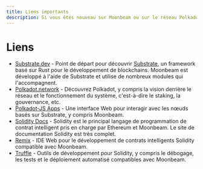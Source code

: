 ```yaml
---
title: Liens importants
description: Si vous êtes nouveau sur Moonbeam ou sur le réseau Polkadot, voici quelques liens importants à consulter, y compris des outils Ethereum compatibles.
---
```


# Liens

 - [Substrate.dev](https://substrate.dev/) - Point de départ pour découvrir [Substrate](/resources/glossary/#substrate), un framework basé sur Rust pour le développement de blockchains. Moonbeam est développé à l'aide de Substrate et utilise de nombreux modules qui l'accompagnent.
 - [Polkadot.network](https://polkadot.network/) - Découvrez Polkadot, y compris la vision derrière le réseau et le fonctionnement du système, c'est-à-dire le staking, la gouvernance, etc.
 - [Polkadot-JS Apps](https://polkadot.js.org/apps) -  Une interface Web pour interagir avec les nœuds basés sur Substrate, y compris Moonbeam.
 - [Solidity Docs](https://solidity.readthedocs.io/) - Solidity est le principal langage de programmation de contrat intelligent pris en charge par Ethereum et Moonbeam. Le site de documentation Solidity est très complet.
 - [Remix](https://remix.ethereum.org/) - IDE Web pour le développement de contrats intelligents Solidity compatible avec Moonbeam.
 - [Truffle](https://www.trufflesuite.com/) - Outils de développement pour Solidity, y compris le débogage, les tests et le déploiement automatisé compatibles avec Moonbeam.
